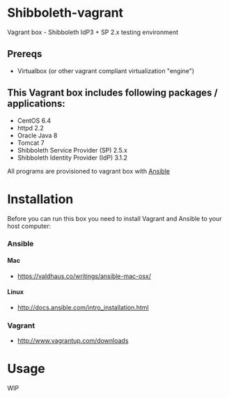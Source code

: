# Shibboleth-vagrant
Vagrant box - Shibboleth IdP3 + SP 2.x testing environment

## Prereqs
* Virtualbox (or other vagrant compliant virtualization "engine")

## This Vagrant box includes following packages / applications:
* CentOS 6.4
* httpd 2.2
* Oracle Java 8
* Tomcat 7
* Shibboleth Service Provider (SP) 2.5.x
* Shibboleth Identity Provider (IdP) 3.1.2

All programs are provisioned to vagrant box with [Ansible](https://www.google.com)

# Installation

Before you can run this box you need to install Vagrant and Ansible to your host computer:
### Ansible

#### Mac
* https://valdhaus.co/writings/ansible-mac-osx/

#### Linux
* http://docs.ansible.com/intro_installation.html

### Vagrant
* http://www.vagrantup.com/downloads


# Usage
WIP
